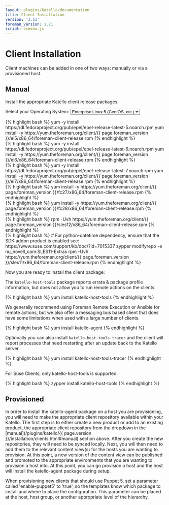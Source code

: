 ```yaml
---
layout: plugins/katello/documentation
title: Client Installation
version: '3.11'
foreman_version: 1.21
script: osmenu.js
---
```


# Client Installation

Client machines can be added in one of two ways: manually or via a provisioned host.

## Manual

Install the appropriate Katello client release packages.

<p>
  Select your Operating System:
  <select id="operatingSystems">
     <option value="el5">Enterprise Linux 5 (CentOS, etc.)</option>
     <option value="el6">Enterprise Linux 6 (CentOS, etc.)</option>
     <option value="el7">Enterprise Linux 7 (CentOS, etc.)</option>
     <option value="f27">Fedora 27</option>
     <option value="f28">Fedora 28</option>
     <option value="sles11">Suse Enterprise Linux Server 11</option>
     <option value="sles12">Suse Enterprise Linux Server 12</option>
  </select>
</p>

<div id="el5" markdown="1">
{% highlight bash %}
yum -y install https://dl.fedoraproject.org/pub/epel/epel-release-latest-5.noarch.rpm
yum install -y https://yum.theforeman.org/client/{{ page.foreman_version }}/el5/x86_64/foreman-client-release.rpm
{% endhighlight %}
</div>

<div id="el6" markdown="1">
{% highlight bash %}
yum -y install https://dl.fedoraproject.org/pub/epel/epel-release-latest-6.noarch.rpm
yum install -y https://yum.theforeman.org/client/{{ page.foreman_version }}/el6/x86_64/foreman-client-release.rpm
{% endhighlight %}
</div>

<div id="el7" markdown="1">
{% highlight bash %}
yum -y install https://dl.fedoraproject.org/pub/epel/epel-release-latest-7.noarch.rpm
yum install -y https://yum.theforeman.org/client/{{ page.foreman_version }}/el7/x86_64/foreman-client-release.rpm
{% endhighlight %}
</div>

<div id="f27" markdown="1">
{% highlight bash %}
yum install -y https://yum.theforeman.org/client/{{ page.foreman_version }}/fc27/x86_64/foreman-client-release.rpm
{% endhighlight %}
</div>

<div id="f28" markdown="1">
{% highlight bash %}
yum install -y https://yum.theforeman.org/client/{{ page.foreman_version }}/fc28/x86_64/foreman-client-release.rpm
{% endhighlight %}
</div>

<div id="sles12" markdown="1">
{% highlight bash %}
rpm -Uvh https://yum.theforeman.org/client/{{ page.foreman_version }}/sles12/x86_64/foreman-client-release.rpm
{% endhighlight %}
</div>

<div id="sles11" markdown="1">
{% highlight bash %}
# For python-datetime dependency, ensure that the SDK addon product is enabled see: https://www.suse.com/support/kb/doc/?id=7015337
zypper modifyrepo -e nu_novell_com:SLES11-Extras
rpm -Uvh https://yum.theforeman.org/client/{{ page.foreman_version }}/sles11/x86_64/foreman-client-release.rpm
{% endhighlight %}
</div>

Now you are ready to install the client package:

The `katello-host-tools` package reports errata & package profile information, but does not allow you to run remote actions on the clients.

{% highlight bash %}
yum install katello-host-tools
{% endhighlight %}

We generally recommend using Foreman Remote Execution or Ansible for remote actions, but we also offer a messaging bus based client that does have some limitations when used with a large number of clients.

{% highlight bash %}
yum install katello-agent
{% endhighlight %}

Optionally you can also install `katello-host-tools-tracer` and the client will report processes that need restarting after an update back to the Katello server.

{% highlight bash %}
yum install katello-host-tools-tracer
{% endhighlight %}

For Suse Clients, only katello-host-tools is supported:

{% highlight bash %}
zypper install katello-host-tools
{% endhighlight %}

## Provisioned

In order to install the katello-agent package on a host you are provisioning, you will need to make the appropriate client repository available within your Katello. The first step is to either create a new product or add to an existing product, the appropriate client repository from the dropdown in the [manual](/plugins/katello/{{ page.version }}/installation/clients.html#manual) section above. After you create the new repositories, they will need to be synced locally. Next, you will then need to add them to the relevant content view(s) for the hosts you are wanting to provision. At this point, a new version of the content view can be published and promoted to the appropriate environments that you are wanting to provision a host into. At this point, you can go provision a host and the host will install the katello-agent package during setup.

When provisioning new clients that should use Puppet 5, set a parameter called 'enable-puppet5' to 'true', so the templates know which package to install and where to place the configuration.  This parameter can be placed at the host, host group, or another appropriate level of the hierarchy.
